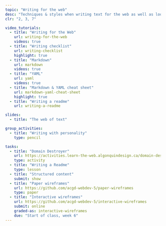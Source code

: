 ```yaml
---
topic: "Writing for the web"
desc: "Techniques & styles when writing text for the web as well as looking at web writing formats: Markdown & YAML."
clr: "2, 3, 7"

video_tutorials:
  - title: "Writing for the Web"
    url: writing-for-the-web
    videos: true
  - title: "Writing checklist"
    url: writing-checklist
    highlight: true
  - title: "Markdown"
    url: markdown
    videos: true
  - title: "YAML"
    url: yaml
    videos: true
  - title: "Markdown & YAML cheat sheet"
    url: markdown-yaml-cheat-sheet
    highlight: true
  - title: "Writing a readme"
    url: writing-a-readme

slides:
  - title: "The web of text"

group_activities:
  - title: "Writing with personality"
    type: pencil

tasks:
  - title: "Domain Destroyer"
    url: https://activities.learn-the-web.algonquindesign.ca/domain-destroyer/
    type: activity
  - title: "Writing a Readme"
    type: lesson
  - title: "Structured content"
    submit: show
  - title: "Paper wireframes"
    url: https://github.com/acgd-webdev-5/paper-wireframes
    type: paper
  - title: "Interactive wireframes"
    url: https://github.com/acgd-webdev-5/interactive-wireframes
    submit: online
    graded-as: interactive-wireframes
    due: "Start of class, week 6"
---
```

